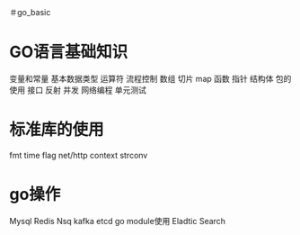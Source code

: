 ＃go_basic
# GO语言基础知识
变量和常量
基本数据类型
运算符
流程控制
数组
切片
map
函数
指针
结构体
包的使用
接口
反射
并发
网络编程
单元测试
# 标准库的使用
fmt
time
flag
net/http
context
strconv
# go操作
Mysql
Redis
Nsq
kafka
etcd
go module使用
Eladtic Search
